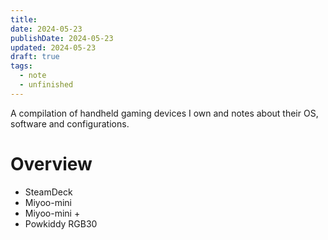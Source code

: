 ```yaml
---
title: 
date: 2024-05-23
publishDate: 2024-05-23
updated: 2024-05-23
draft: true
tags:
  - note
  - unfinished
---
```


A compilation of handheld gaming devices I own and notes about their OS, software and configurations.

# Overview

- SteamDeck
- Miyoo-mini
- Miyoo-mini +
- Powkiddy RGB30